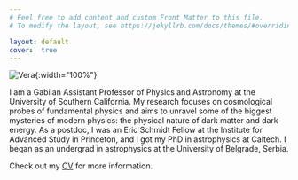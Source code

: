 ```yaml
---
# Feel free to add content and custom Front Matter to this file.
# To modify the layout, see https://jekyllrb.com/docs/themes/#overriding-theme-defaults

layout: default
cover:  true
---
```

![Vera]({{veragluscevic.github.io}}/assets/img/Vera.jpg){:width="100%"}

I am a Gabilan Assistant Professor of Physics and Astronomy at the University of Southern California. My research focuses on cosmological probes of fundamental physics and aims to unravel some of the biggest mysteries of modern physics: the physical nature of dark matter and dark energy. As a postdoc, I was an Eric Schmidt Fellow at the Institute for Advanced Study in Princeton, and I got my PhD in astrophysics at Caltech. I began as an undergrad in astrophysics at the University of Belgrade, Serbia.
 

Check out my [CV](./CV.pdf) for more information.
